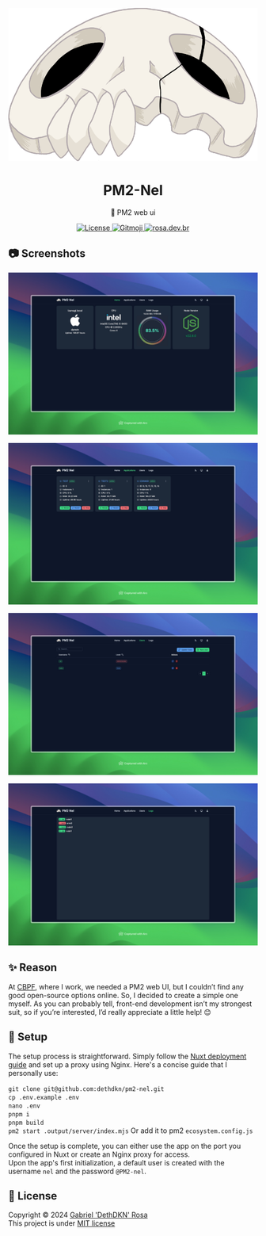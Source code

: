 <p align="center">
   <img src="https://github.com/dethdkn/pm2-nel/blob/main/public/nel.png?raw=true" alt="PM2-Nel"/>
<h1 align="center">PM2-Nel</h1>
</p>
<p align="center">🎯 PM2 web ui</p>
<p align="center">
   <a href="https://github.com/dethdkn/ldap-passwords/blob/main/LICENSE">
      <img src="https://img.shields.io/github/license/dethdkn/ldap-passwords?color=%233da639&logo=open%20source%20initiative" alt="License"/>
  </a>
   <a href="https://gitmoji.dev">
      <img src="https://img.shields.io/badge/gitmoji-%20😜%20😍-FFDD67" alt="Gitmoji"/>
   </a>
   <a href="https://rosa.dev.br">
      <img src="https://img.shields.io/badge/check me!-👻-F28AA9" alt="rosa.dev.br"/>
   </a>
</p>

## 📷 Screenshots

<p align="center">
   <img src="https://github.com/dethdkn/pm2-nel/blob/main/screenshots/Home.jpeg?raw=true" alt="PM2-Nel Home"/>
</p>
<p align="center">
   <img src="https://github.com/dethdkn/pm2-nel/blob/main/screenshots/Applications.jpeg?raw=true" alt="PM2-Nel Applications"/>
</p>
<p align="center">
   <img src="https://github.com/dethdkn/pm2-nel/blob/main/screenshots/Users.jpeg?raw=true" alt="PM2-Nel Users"/>
</p>
<p align="center">
   <img src="https://github.com/dethdkn/pm2-nel/blob/main/screenshots/Logs.jpeg?raw=true" alt="PM2-Nel Logs"/>
</p>

## ✨ Reason

At [CBPF](https://cbpf.br), where I work, we needed a PM2 web UI, but I couldn’t find any good open-source options online. So, I decided to create a simple one myself. As you can probably tell, front-end development isn’t my strongest suit, so if you’re interested, I’d really appreciate a little help! 😊

## 🚀 Setup

The setup process is straightforward. Simply follow the [Nuxt deployment guide](https://nuxt.com/docs/getting-started/deployment) and set up a proxy using Nginx. Here's a concise guide that I personally use:

`git clone git@github.com:dethdkn/pm2-nel.git`\
`cp .env.example .env`\
`nano .env`\
`pnpm i`\
`pnpm build`\
`pm2 start .output/server/index.mjs` Or add it to pm2 `ecosystem.config.js`

Once the setup is complete, you can either use the app on the port you configured in Nuxt or create an Nginx proxy for access.\
Upon the app's first initialization, a default user is created with the username `nel` and the password `@PM2-nel`.

## 📝 License

Copyright © 2024 [Gabriel 'DethDKN' Rosa](https://github.com/dethdkn)\
This project is under [MIT license](https://github.com/dethdkn/pm2-nel/blob/main/LICENSE)